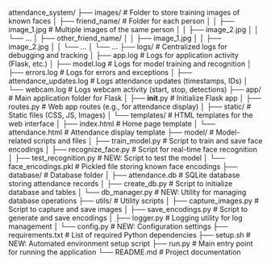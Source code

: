 attendance_system/
├── images/                          # Folder to store training images of known faces
│   ├── friend_name/                 # Folder for each person
│   │   ├── image_1.jpg              # Multiple images of the same person
│   │   ├── image_2.jpg
│   │   └── ...
│   ├── other_friend_name/
│   │   ├── image_1.jpg
│   │   ├── image_2.jpg
│   │   └── ...
│   └── ...
├── logs/                            # Centralized logs for debugging and tracking
│   ├── app.log                      # Logs for application activity (Flask, etc.)
│   ├── model.log                    # Logs for model training and recognition
│   ├── errors.log                   # Logs for errors and exceptions
│   ├── attendance_updates.log       # Logs attendance updates (timestamps, IDs)
│   └── webcam.log                   # Logs webcam activity (start, stop, detections)
├── app/                             # Main application folder for Flask
│   ├── __init__.py                  # Initialize Flask app
│   ├── routes.py                    # Web app routes (e.g., for attendance display)
│   ├── static/                      # Static files (CSS, JS, Images)
│   └── templates/                   # HTML templates for the web interface
│       ├── index.html               # Home page template
│       └── attendance.html          # Attendance display template
├── model/                           # Model-related scripts and files
│   ├── train_model.py               # Script to train and save face encodings
│   ├── recognize_face.py            # Script for real-time face recognition
│   ├── test_recognition.py          # NEW: Script to test the model
│   └── face_encodings.pkl           # Pickled file storing known face encodings
├── database/                        # Database folder
│   ├── attendance.db                # SQLite database storing attendance records
│   ├── create_db.py                 # Script to initialize database and tables
│   └── db_manager.py                # NEW: Utility for managing database operations
├── utils/                           # Utility scripts
│   ├── capture_images.py            # Script to capture and save images
│   ├── save_encodings.py            # Script to generate and save encodings
│   ├── logger.py                    # Logging utility for log management
│   └── config.py                    # NEW: Configuration settings
├── requirements.txt                 # List of required Python dependencies
├── setup.sh                         # NEW: Automated environment setup script
├── run.py                           # Main entry point for running the application
└── README.md                        # Project documentation
